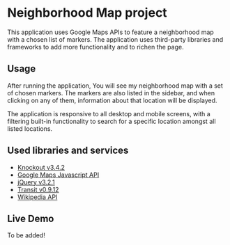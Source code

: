 Neighborhood Map project
========================

This application uses Google Maps APIs to feature a neighborhood map with a chosen list of markers. The application uses third-party libraries and frameworks to add more functionality and to richen the page.

## Usage

After running the application, You will see my neighborhood map with a set of chosen markers. The markers are also listed in the sidebar, and when clicking on any of them, information about that location will be displayed.

The application is responsive to all desktop and mobile screens, with a filtering built-in functionality to search for a specific location amongst all listed locations.

## Used libraries and services

* [Knockout v3.4.2](http://knockoutjs.com/)
* [Google Maps Javascript API](https://developers.google.com/maps/documentation/javascript/)
* [jQuery v3.2.1](https://jquery.com/)
* [Transit v0.9.12](http://ricostacruz.com/jquery.transit/)
* [Wikipedia API](https://www.mediawiki.org/wiki/API:Main_page)

## Live Demo

To be added!
